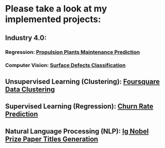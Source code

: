 # Please take a look at my implemented projects:
## Industry 4.0:
### Regression: [Propulsion Plants Maintenance Prediction](https://github.com/Mirlenko/Propulsion_Plants_Maintenance_Prediction)
### Computer Vision: [Surface Defects Classification](https://github.com/Mirlenko/Surface_Defects_Classification)

## Unsupervised Learning (Clustering): [Foursquare Data Clustering](https://github.com/Mirlenko/Foursquare-Data-Clustering)

## Supervised Learning (Regression): [Churn Rate Prediction](https://github.com/Mirlenko/Churn-Rate-Prediction)

## Natural Language Processing (NLP): [Ig Nobel Prize Paper Titles Generation](https://github.com/Mirlenko/Ig_Nobel_Prize_Paper_Titles_Generation)
